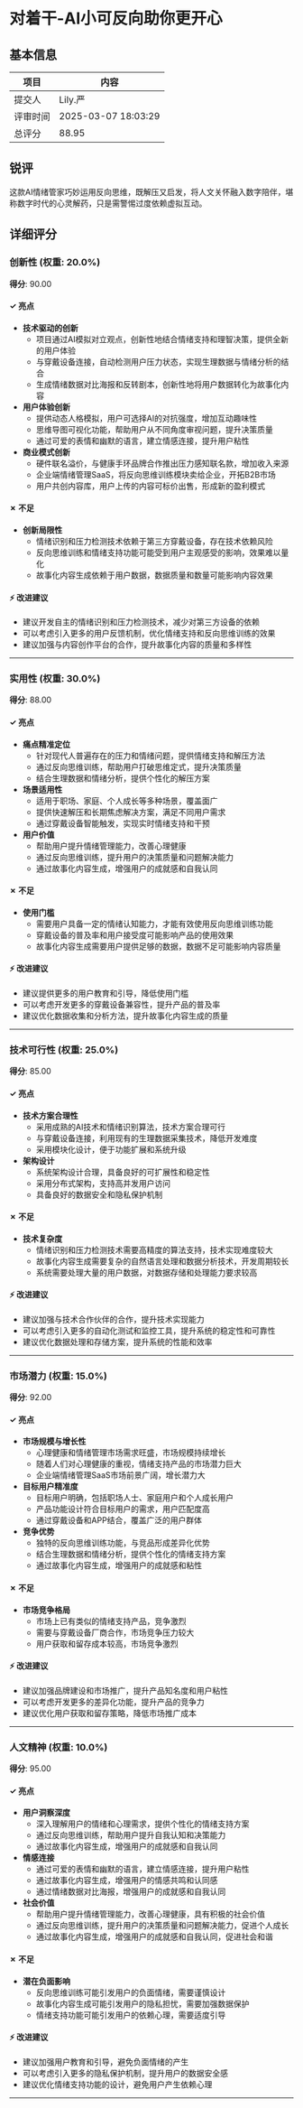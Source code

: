 # 对着干-AI小可反向助你更开心

## 基本信息

| 项目 | 内容 |
|------|------|
| 提交人 | Lily.严 |
| 评审时间 | 2025-03-07 18:03:29 |
| 总评分 | 88.95 |

## 锐评

这款AI情绪管家巧妙运用反向思维，既解压又启发，将人文关怀融入数字陪伴，堪称数字时代的心灵解药，只是需警惕过度依赖虚拟互动。

## 详细评分

### 创新性 (权重: 20.0%)

**得分**: 90.00

#### ✓ 亮点

* **技术驱动的创新**
  * 项目通过AI模拟对立观点，创新性地结合情绪支持和理智决策，提供全新的用户体验
  * 与穿戴设备连接，自动检测用户压力状态，实现生理数据与情绪分析的结合
  * 生成情绪数据对比海报和反转剧本，创新性地将用户数据转化为故事化内容
* **用户体验创新**
  * 提供动态人格模拟，用户可选择AI的对抗强度，增加互动趣味性
  * 思维导图可视化功能，帮助用户从不同角度审视问题，提升决策质量
  * 通过可爱的表情和幽默的语言，建立情感连接，提升用户粘性
* **商业模式创新**
  * 硬件联名溢价，与健康手环品牌合作推出压力感知联名款，增加收入来源
  * 企业端情绪管理SaaS，将反向思维训练模块卖给企业，开拓B2B市场
  * 用户共创内容库，用户上传的内容可标价出售，形成新的盈利模式

#### ✗ 不足

* **创新局限性**
  * 情绪识别和压力检测技术依赖于第三方穿戴设备，存在技术依赖风险
  * 反向思维训练和情绪支持功能可能受到用户主观感受的影响，效果难以量化
  * 故事化内容生成依赖于用户数据，数据质量和数量可能影响内容效果

#### ⚡ 改进建议

* 建议开发自主的情绪识别和压力检测技术，减少对第三方设备的依赖
* 可以考虑引入更多的用户反馈机制，优化情绪支持和反向思维训练的效果
* 建议加强与内容创作平台的合作，提升故事化内容的质量和多样性

---

### 实用性 (权重: 30.0%)

**得分**: 88.00

#### ✓ 亮点

* **痛点精准定位**
  * 针对现代人普遍存在的压力和情绪问题，提供情绪支持和解压方法
  * 通过反向思维训练，帮助用户打破思维定式，提升决策质量
  * 结合生理数据和情绪分析，提供个性化的解压方案
* **场景适用性**
  * 适用于职场、家庭、个人成长等多种场景，覆盖面广
  * 提供快速解压和长期焦虑解决方案，满足不同用户需求
  * 通过穿戴设备智能触发，实现实时情绪支持和干预
* **用户价值**
  * 帮助用户提升情绪管理能力，改善心理健康
  * 通过反向思维训练，提升用户的决策质量和问题解决能力
  * 通过故事化内容生成，增强用户的成就感和自我认同

#### ✗ 不足

* **使用门槛**
  * 需要用户具备一定的情绪认知能力，才能有效使用反向思维训练功能
  * 穿戴设备的普及率和用户接受度可能影响产品的使用效果
  * 故事化内容生成需要用户提供足够的数据，数据不足可能影响内容质量

#### ⚡ 改进建议

* 建议提供更多的用户教育和引导，降低使用门槛
* 可以考虑开发更多的穿戴设备兼容性，提升产品的普及率
* 建议优化数据收集和分析方法，提升故事化内容生成的质量

---

### 技术可行性 (权重: 25.0%)

**得分**: 85.00

#### ✓ 亮点

* **技术方案合理性**
  * 采用成熟的AI技术和情绪识别算法，技术方案合理可行
  * 与穿戴设备连接，利用现有的生理数据采集技术，降低开发难度
  * 采用模块化设计，便于功能扩展和系统升级
* **架构设计**
  * 系统架构设计合理，具备良好的可扩展性和稳定性
  * 采用分布式架构，支持高并发用户访问
  * 具备良好的数据安全和隐私保护机制

#### ✗ 不足

* **技术复杂度**
  * 情绪识别和压力检测技术需要高精度的算法支持，技术实现难度较大
  * 故事化内容生成需要复杂的自然语言处理和数据分析技术，开发周期较长
  * 系统需要处理大量的用户数据，对数据存储和处理能力要求较高

#### ⚡ 改进建议

* 建议加强与技术合作伙伴的合作，提升技术实现能力
* 可以考虑引入更多的自动化测试和监控工具，提升系统的稳定性和可靠性
* 建议优化数据处理和存储方案，提升系统的性能和效率

---

### 市场潜力 (权重: 15.0%)

**得分**: 92.00

#### ✓ 亮点

* **市场规模与增长性**
  * 心理健康和情绪管理市场需求旺盛，市场规模持续增长
  * 随着人们对心理健康的重视，情绪支持产品的市场潜力巨大
  * 企业端情绪管理SaaS市场前景广阔，增长潜力大
* **目标用户精准度**
  * 目标用户明确，包括职场人士、家庭用户和个人成长用户
  * 产品功能设计符合目标用户的需求，用户匹配度高
  * 通过穿戴设备和APP结合，覆盖广泛的用户群体
* **竞争优势**
  * 独特的反向思维训练功能，与竞品形成差异化优势
  * 结合生理数据和情绪分析，提供个性化的情绪支持方案
  * 通过故事化内容生成，增强用户的成就感和粘性

#### ✗ 不足

* **市场竞争格局**
  * 市场上已有类似的情绪支持产品，竞争激烈
  * 需要与穿戴设备厂商合作，市场竞争压力较大
  * 用户获取和留存成本较高，市场竞争激烈

#### ⚡ 改进建议

* 建议加强品牌建设和市场推广，提升产品知名度和用户粘性
* 可以考虑开发更多的差异化功能，提升产品的竞争力
* 建议优化用户获取和留存策略，降低市场推广成本

---

### 人文精神 (权重: 10.0%)

**得分**: 95.00

#### ✓ 亮点

* **用户洞察深度**
  * 深入理解用户的情绪和心理需求，提供个性化的情绪支持方案
  * 通过反向思维训练，帮助用户提升自我认知和决策能力
  * 通过故事化内容生成，增强用户的成就感和自我认同
* **情感连接**
  * 通过可爱的表情和幽默的语言，建立情感连接，提升用户粘性
  * 通过故事化内容生成，增强用户的情感共鸣和认同感
  * 通过情绪数据对比海报，增强用户的成就感和自我认同
* **社会价值**
  * 帮助用户提升情绪管理能力，改善心理健康，具有积极的社会价值
  * 通过反向思维训练，提升用户的决策质量和问题解决能力，促进个人成长
  * 通过故事化内容生成，增强用户的成就感和自我认同，促进社会和谐

#### ✗ 不足

* **潜在负面影响**
  * 反向思维训练可能引发用户的负面情绪，需要谨慎设计
  * 故事化内容生成可能引发用户的隐私担忧，需要加强数据保护
  * 情绪支持功能可能引发用户的依赖心理，需要适度引导

#### ⚡ 改进建议

* 建议加强用户教育和引导，避免负面情绪的产生
* 可以考虑引入更多的隐私保护机制，提升用户的数据安全感
* 建议优化情绪支持功能的设计，避免用户产生依赖心理

---

